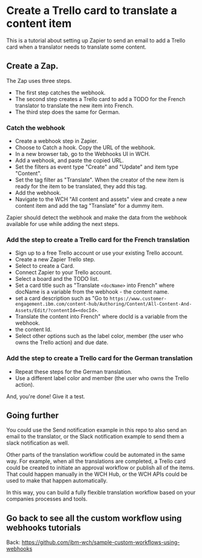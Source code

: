 # Create a Trello card to translate a content item

This is a tutorial about setting up Zapier to send an email to add a Trello card when a translator needs to translate some content.

## Create a Zap.

The Zap uses three steps. 
- The first step catches the webhook. 
- The second step creates a Trello card to add a TODO for the French translator to translate the new item into French. 
- The third step does the same for German.

### Catch the webhook

- Create a webhook step in Zapier. 
- Choose to Catch a hook. Copy the URL of the webhook.
- In a new browser tab, go to the Webhooks UI in WCH. 
- Add a webhook, and paste the copied URL.
- Set the filters as event type "Create" and "Update" and item type "Content".
- Set the tag filter as "Translate". When the creator of the new item is ready for the item to be translated, they add this tag. 
- Add the webhook.
- Navigate to the WCH "All content and assets" view and create a new content item and add the tag "Translate" for a dummy item. 

Zapier should detect the webhook and make the data from the webhook available for use while adding the next steps. 

### Add the step to create a Trello card for the French translation

- Sign up to a free Trello account or use your existing Trello account.
- Create a new Zapier Trello step. 
- Select to create a Card.
- Connect Zapier to your Trello account. 
- Select a board and the TODO list.
- Set a card title such as "Translate `<docName>` into French" where docName is a variable from the webhook - the content name.
- set a card description such as 
"Go to `https://www.customer-engagement.ibm.com/content-hub/Authoring/Content/All-Content-And-Assets/Edit/?contentId=<docId>`.
- Translate the content into French" where docId is a variable from the webhook.
- the content Id. 
- Select other options such as the label color, member (the user who owns the Trello action) and due date.

### Add the step to create a Trello card for the German translation

- Repeat these steps for the German translation.
- Use a different label color and member (the user who owns the Trello action).

And, you're done! Give it a test. 

## Going further

You could use the Send notification example in this repo to also send an email to the translator, or the Slack notification example to send them a slack notification as well. 

Other parts of the translation workflow could be automated in the same way. For example, when all the translations are completed, a Trello card could be created to initiate an approval workflow or publish all of the items. That could happen manually in the WCH Hub, or the WCH APIs could be used to make that happen automatically. 

In this way, you can build a fully flexible translation workflow based on your companies processes and tools.

## Go back to see all the custom workflow using webhooks tutorials

Back: https://github.com/ibm-wch/sample-custom-workflows-using-webhooks
